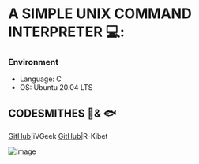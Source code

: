 # A SIMPLE UNIX COMMAND INTERPRETER 💻:

### Environment
* Language: C
* OS: Ubuntu 20.04 LTS

## CODESMITHES 🦊& :fish:

[GitHub](https://github.com/iVGeek)|iVGeek
[GitHub](https://github.com/R-Kibet)|R-Kibet

![image](https://s3.amazonaws.com/intranet-projects-files/holbertonschool-low_level_programming/235/shell.jpeg)
